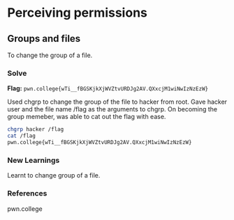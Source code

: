 # Perceiving permissions

## Groups and files
To change the group of a file.

### Solve
**Flag:** `pwn.college{wTi__fBGSKjkXjWVZtvURDJg2AV.QXxcjM1wiNwIzNzEzW}`

Used chgrp to change the group of the file to hacker from root. Gave hacker user and the file name /flag as the arguments to chgrp. On becoming the group memeber, was able to cat out the flag with ease.

```bash
chgrp hacker /flag
cat /flag
pwn.college{wTi__fBGSKjkXjWVZtvURDJg2AV.QXxcjM1wiNwIzNzEzW}
```

### New Learnings
Learnt to change group of a file.

### References 
pwn.college

